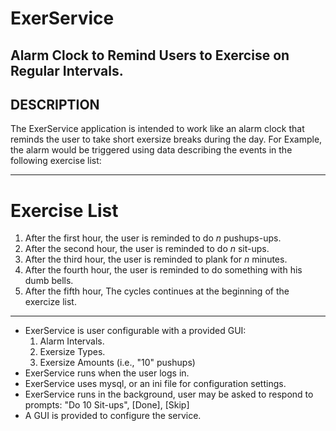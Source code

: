 # ExerService
Alarm Clock to Remind Users to Exercise on Regular Intervals.
--
## DESCRIPTION
The ExerService application is intended to work like an alarm clock that reminds the user to take short exersize breaks during the day.  For Example, the alarm would be triggered using data describing the events in the following exercise list:

---
# Exercise List
1. After the first hour, the user is reminded to do *n* pushups-ups.
1. After the second hour, the user is reminded to do *n* sit-ups.
1. After the third hour, the user is reminded to plank for *n* minutes.
1. After the fourth hour, the user is reminded to do something with his dumb bells.
1. After the fifth hour, The cycles continues at the beginning of the exercize list.

---
* ExerService is user configurable with a provided GUI:
  1. Alarm Intervals.
  1. Exersize Types.
  1. Exersize Amounts (i.e., "10" pushups)
* ExerService runs when the user logs in.
* ExerService uses mysql, or an ini file for configuration settings.
* ExerService runs in the background, user may be asked to respond to prompts: "Do 10 Sit-ups", [Done], [Skip]
* A GUI is provided to configure the service.
